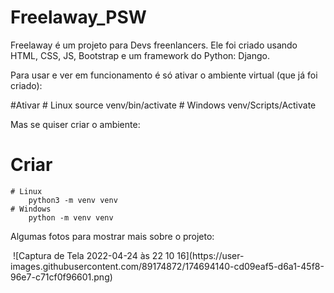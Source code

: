 # Freelaway_PSW
Freelaway é um projeto para Devs freenlancers. Ele foi criado usando HTML, CSS, JS, Bootstrap e um framework do Python: Django.

Para usar e ver em funcionamento é só ativar o ambiente virtual (que já foi criado):

#Ativar
	# Linux
		source venv/bin/activate
	# Windows
		venv/Scripts/Activate
    
    
    
Mas se quiser criar o ambiente:

# Criar
	# Linux
		python3 -m venv venv
	# Windows
		python -m venv venv
    
    
    
Algumas fotos para mostrar mais sobre o projeto:
  
  <img>  
   ![Captura de Tela 2022-04-24 às 22 10 16](https://user-images.githubusercontent.com/89174872/174694140-cd09eaf5-d6a1-45f8-96e7-c71cf0f96601.png)
   </img>
